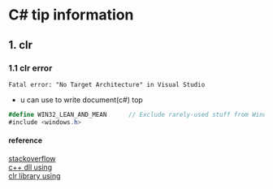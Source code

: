 # C# tip information 

## 1. clr

### 1.1 clr error 

```
Fatal error: "No Target Architecture" in Visual Studio
```
- u can use to write document(c#) top 

```c#
#define WIN32_LEAN_AND_MEAN      // Exclude rarely-used stuff from Windows headers
#include <windows.h>
```

#### reference 
[stackoverflow](https://stackoverflow.com/questions/4845198/fatal-error-no-target-architecture-in-visual-studio)  
[c++ dll using](https://cypsw.tistory.com/entry/C-C-DLL-%EC%9D%84-%EC%82%AC%EC%9A%A9%ED%95%98%EA%B8%B0)  
[clr library using](https://m.blog.naver.com/PostView.naver?isHttpsRedirect=true&blogId=jackylim&logNo=100119927187)  
